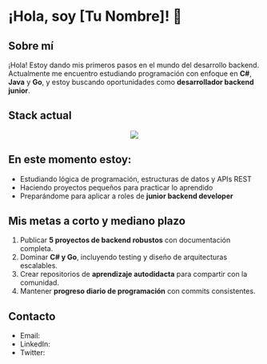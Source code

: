# ¡Hola, soy [Tu Nombre]! 👋

## Sobre mí

¡Hola! Estoy dando mis primeros pasos en el mundo del desarrollo backend.  
Actualmente me encuentro estudiando programación con enfoque en **C#**, **Java** y **Go**, y estoy buscando oportunidades como **desarrollador backend junior**.

## Stack actual

<!--tech stack icons-->
<p align="center">
  <a href="https://skillicons.dev">
    <img src="https://skillicons.dev/icons?i=git,github,cs,java,go,js,py,obsidian,idea,vscode,=14" />
  </a>
</p>

## En este momento estoy:

-  Estudiando lógica de programación, estructuras de datos y APIs REST
-  Haciendo proyectos pequeños para practicar lo aprendido
-  Preparándome para aplicar a roles de **junior backend developer**

## Mis metas a corto y mediano plazo

1. Publicar **5 proyectos de backend robustos** con documentación completa.  
2. Dominar **C# y Go**, incluyendo testing y diseño de arquitecturas escalables.  
3. Crear repositorios de **aprendizaje autodidacta** para compartir con la comunidad.  
4. Mantener **progreso diario de programación** con commits consistentes.  

## Contacto

- Email: 
- LinkedIn: 
- Twitter:
